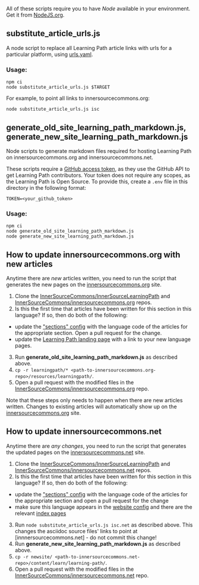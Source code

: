 All of these scripts require you to have _Node_ available in your environment.
Get it from [NodeJS.org](https://nodejs.org/en/).

## substitute_article_urls.js

A node script to replace all Learning Path article links with urls for a particular platform, using [urls.yaml](../config/urls.yaml).

### Usage:
```
npm ci
node substitute_article_urls.js $TARGET
```
For example, to point all links to innersourcecommons.org:
```
node substitute_article_urls.js isc
```

## generate_old_site_learning_path_markdown.js, generate_new_site_learning_path_markdown.js

Node scripts to generate markdown files required for hosting Learning Path on innersourcecommons.org and innersourcecommons.net.

These scripts require a [GitHub access token](https://docs.github.com/en/free-pro-team@latest/github/authenticating-to-github/creating-a-personal-access-token), as they use the GitHub API to get Learning Path contributors. Your token does not require any scopes, as the Learning Path is Open Source. To provide this, create a `.env` file in this directory in the following format:
```
TOKEN=<your_github_token>
```

### Usage:
```
npm ci
node generate_old_site_learning_path_markdown.js
node generate_new_site_learning_path_markdown.js
```

## How to update innersourcecommons.org with new articles

Anytime there are _new_ articles written, you need to run the script that generates the new pages on the [innersourcecommons.org] site.

1. Clone the [InnerSourceCommons/InnerSourceLearningPath] and [InnerSourceCommons/innersourcecommons.org] repos.
1. Is this the first time that articles have been written for this section in this language?
If so, then do both of the following:

  * update the ["sections" config](https://github.com/InnerSourceCommons/InnerSourceLearningPath/blob/master/scripts/section_data.json) with the language code of the articles for the appropriate section.
Open a pull request for the change.
  * update the [Learning Path landing page](https://github.com/InnerSourceCommons/innersourcecommons.org/blob/master/resources/learningpath/index.md) with a link to your new language pages.

3. Run **generate_old_site_learning_path_markdown.js** as described above.
3. `cp -r learningpath/* <path-to-innersourcecommons.org-repo>/resources/learningpath/`.
3. Open a pull request with the modified files in the [InnerSourceCommons/innersourcecommons.org] repo.

Note that these steps only needs to happen when there are new articles written.
Changes to existing articles will automatically show up on the [innersourcecommons.org] site.

## How to update innersourcecommons.net

Anytime there are _any changes_, you need to run the script that generates the updated pages on the [innersourcecommons.net] site.

1. Clone the [InnerSourceCommons/InnerSourceLearningPath] and [InnerSourceCommons/innersourcecommons.net] repos.
1. Is this the first time that articles have been written for this section in this language?
If so, then do both of the following:

  * update the ["sections" config](https://github.com/InnerSourceCommons/InnerSourceLearningPath/blob/master/scripts/section_data.json) with the language code of the articles for the appropriate section and open a pull request for the change
  * make sure this language appears in the [website config](https://github.com/InnerSourceCommons/innersourcecommons.net/blob/master/config.yaml) and there are the relevant [index pages](https://github.com/InnerSourceCommons/innersourcecommons.net/blob/master/content/learn/_index.ru.md)

3. Run `node substitute_article_urls.js isc.net` as described above. This changes the asciidoc source files' links to point at [innnersourcecommons.net] - do not commit this change!
3. Run **generate_new_site_learning_path_markdown.js** as described above.
3. `cp -r newsite/ <path-to-innersourcecommons.net-repo>/content/learn/learning-path/`.
3. Open a pull request with the modified files in the [InnerSourceCommons/innersourcecommons.net] repo.

[innersourcecommons.org]: https://innersourcecommons.org/
[innersourcecommons.net]: https://innersourcecommons.net/
[InnerSourceCommons/InnerSourceLearningPath]: https://github.com/InnerSourceCommons/InnerSourceLearningPath/
[InnerSourceCommons/innersourcecommons.org]: https://github.com/InnerSourceCommons/innersourcecommons.org
[InnerSourceCommons/innersourcecommons.net]: https://github.com/InnerSourceCommons/innersourcecommons.net

